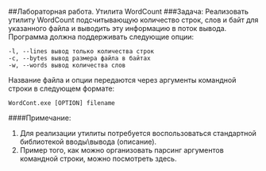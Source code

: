 ##Лабораторная работа. Утилита WordCount
###Задача:
Реализовать утилиту WordCount подсчитывающую количество
строк, слов и байт для указанного файла и выводить эту
информацию в поток вывода.
Программа должна поддерживать следующие опции:

    -l, --lines вывод только количества строк
    -c, --bytes вывод размера файла в байтах
    -w, --words вывод количества слов

Название файла и опции передаются через аргументы
командной строки в следующем формате:

    WordCont.exe [OPTION] filename

####Примечание:

1. Для реализации утилиты потребуется воспользоваться
   стандартной библиотекой вводы\вывода (описание).
2. Пример того, как можно организовать парсинг
   аргументов командной строки, можно посмотреть здесь.